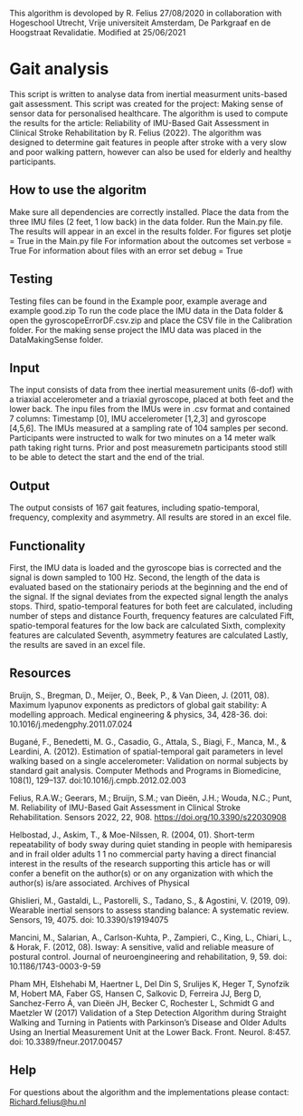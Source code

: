 This algorithm is devoloped by R. Felius 27/08/2020 in collaboration with Hogeschool Utrecht,
Vrije universiteit Amsterdam, De Parkgraaf en de Hoogstraat Revalidatie.
Modified at 25/06/2021

# Gait analysis
This script is written to analyse data from inertial measurment units-based gait assessment.
This script was created for the project: Making sense of sensor data for personalised healthcare.
The algorithm is used to compute the results for the article: Reliability of IMU-Based Gait Assessment in Clinical Stroke Rehabilitation by R. Felius (2022).
The algorithm was designed to determine gait features in people after stroke with a very slow and poor walking pattern, however can also be used
for elderly and healthy participants.

## How to use the algoritm
Make sure all dependencies are correctly installed.
Place the data from the three IMU files (2 feet, 1 low back) in the data folder.
Run the Main.py file.
The results will appear in an excel in the results folder.
For figures set plotje = True in the Main.py file
For information about the outcomes set verbose = True
For information about files with an error set debug = True

## Testing
Testing files can be found in the Example poor, example average and example good.zip
To run the code place the IMU data  in the Data folder & open the gyroscopeErrorDF.csv.zip and place the CSV file in the Calibration folder.
For the making sense project the IMU data was placed in the DataMakingSense folder.


## Input
The input consists of data from thee inertial measurement units (6-dof) with a triaxial accelerometer and a triaxial gyroscope,
placed at both feet and the lower back.
The inpu files from the IMUs were in .csv format and contained 7 columns: Timestamp [0], IMU accelerometer [1,2,3] and gyroscope [4,5,6].
The IMUs measured at a sampling rate of 104 samples per second.
Participants were instructed to walk for two minutes on a 14 meter walk path taking right turns.
Prior and post measuremetn participants stood still to be able to detect the start and the end of the trial.

## Output
The output consists of 167 gait features, including spatio-temporal, frequency, complexity and asymmetry.
All results are stored in an excel file.

## Functionality
First, the IMU data is loaded and the gyroscope bias is corrected and the signal is down sampled to 100 Hz.
Second, the length of the data is evaluated based on the stationairy periods at the beginning and the end of the signal.
If the signal deviates from the expected signal length the analys stops.
Third, spatio-temporal features for both feet are calculated, including number of steps and distance
Fourth,  frequency features are calculated
Fift,  spatio-temporal features for the low back are calculated
Sixth,  complexity features are calculated
Seventh, asymmetry features are calculated
Lastly, the results are saved in an excel file.

## Resources
Bruijn, S., Bregman, D., Meijer, O., Beek, P., & Van Dieen, J. (2011, 08).
Maximum lyapunov exponents as predictors of global gait stability: A
modelling approach. Medical engineering & physics, 34, 428-36. doi:
10.1016/j.medengphy.2011.07.024

Bugané, F., Benedetti, M. G., Casadio, G., Attala, S., Biagi, F., Manca,
M., & Leardini, A. (2012). Estimation of spatial-temporal gait parameters
in level walking based on a single accelerometer: Validation on normal
subjects by standard gait analysis. Computer Methods and Programs in
Biomedicine, 108(1), 129–137. doi:10.1016/j.cmpb.2012.02.003

Felius, R.A.W.; Geerars, M.; Bruijn, S.M.; van Dieën, J.H.; Wouda, N.C.; Punt, M. Reliability of
IMU-Based Gait Assessment in Clinical Stroke Rehabilitation.
Sensors 2022, 22, 908. https://doi.org/10.3390/s22030908

Helbostad, J., Askim, T., & Moe-Nilssen, R. (2004, 01). Short-term repeatability
of body sway during quiet standing in people with hemiparesis and in frail
older adults 1 1 no commercial party having a direct financial interest in
the results of the research supporting this article has or will confer a benefit
on the author(s) or on any organization with which the author(s) is/are
associated. Archives of Physical  

Ghislieri, M., Gastaldi, L., Pastorelli, S., Tadano, S., & Agostini, V. (2019, 09).
Wearable inertial sensors to assess standing balance: A systematic review.
Sensors, 19, 4075. doi: 10.3390/s19194075

Mancini, M., Salarian, A., Carlson-Kuhta, P., Zampieri, C., King, L., Chiari, L.,
& Horak, F. (2012, 08). Isway: A sensitive, valid and reliable measure of
postural control. Journal of neuroengineering and rehabilitation, 9, 59. doi:
10.1186/1743-0003-9-59

Pham MH, Elshehabi M, Haertner L, Del Din S, Srulijes K, Heger T, Synofzik M,
Hobert MA, Faber GS, Hansen C, Salkovic D, Ferreira JJ, Berg D, Sanchez-Ferro Á,
van Dieën JH, Becker C, Rochester L, Schmidt G and Maetzler W (2017) Validation of a
Step Detection Algorithm during Straight Walking and Turning in Patients with
Parkinson’s Disease and Older Adults Using an Inertial Measurement
Unit at the Lower Back. Front. Neurol. 8:457. doi: 10.3389/fneur.2017.00457



## Help
For questions about the algorithm and the implementations please contact: Richard.felius@hu.nl
